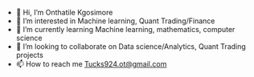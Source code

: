 - 👋 Hi, I’m Onthatile Kgosimore
- 👀 I’m interested in Machine learning, Quant Trading/Finance
- 🌱 I’m currently learning Machine learning, mathematics, computer science
- 💞️ I’m looking to collaborate on Data science/Analytics, Quant Trading projects
- 📫 How to reach me Tucks924.ot@gmail.com

<!---
OKTucks01/OKTucks01 is a ✨ special ✨ repository because its `README.md` (this file) appears on your GitHub profile.
You can click the Preview link to take a look at your changes.
--->

